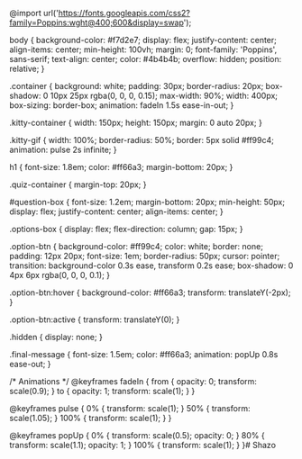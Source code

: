 @import url('https://fonts.googleapis.com/css2?family=Poppins:wght@400;600&display=swap');

body {
    background-color: #f7d2e7;
    display: flex;
    justify-content: center;
    align-items: center;
    min-height: 100vh;
    margin: 0;
    font-family: 'Poppins', sans-serif;
    text-align: center;
    color: #4b4b4b;
    overflow: hidden;
    position: relative;
}

.container {
    background: white;
    padding: 30px;
    border-radius: 20px;
    box-shadow: 0 10px 25px rgba(0, 0, 0, 0.15);
    max-width: 90%;
    width: 400px;
    box-sizing: border-box;
    animation: fadeIn 1.5s ease-in-out;
}

.kitty-container {
    width: 150px;
    height: 150px;
    margin: 0 auto 20px;
}

.kitty-gif {
    width: 100%;
    border-radius: 50%;
    border: 5px solid #ff99c4;
    animation: pulse 2s infinite;
}

h1 {
    font-size: 1.8em;
    color: #ff66a3;
    margin-bottom: 20px;
}

.quiz-container {
    margin-top: 20px;
}

#question-box {
    font-size: 1.2em;
    margin-bottom: 20px;
    min-height: 50px;
    display: flex;
    justify-content: center;
    align-items: center;
}

.options-box {
    display: flex;
    flex-direction: column;
    gap: 15px;
}

.option-btn {
    background-color: #ff99c4;
    color: white;
    border: none;
    padding: 12px 20px;
    font-size: 1em;
    border-radius: 50px;
    cursor: pointer;
    transition: background-color 0.3s ease, transform 0.2s ease;
    box-shadow: 0 4px 6px rgba(0, 0, 0, 0.1);
}

.option-btn:hover {
    background-color: #ff66a3;
    transform: translateY(-2px);
}

.option-btn:active {
    transform: translateY(0);
}

.hidden {
    display: none;
}

.final-message {
    font-size: 1.5em;
    color: #ff66a3;
    animation: popUp 0.8s ease-out;
}

/* Animations */
@keyframes fadeIn {
    from {
        opacity: 0;
        transform: scale(0.9);
    }
    to {
        opacity: 1;
        transform: scale(1);
    }
}

@keyframes pulse {
    0% { transform: scale(1); }
    50% { transform: scale(1.05); }
    100% { transform: scale(1); }
}

@keyframes popUp {
    0% { transform: scale(0.5); opacity: 0; }
    80% { transform: scale(1.1); opacity: 1; }
    100% { transform: scale(1); }
}# Shazo

